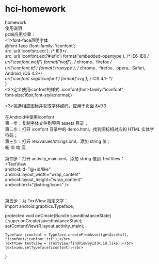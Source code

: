 # hci-homework
homework</br>
使用说明
</br>
pc端应用步骤：</br>
<1>font-face声明字体</br>
@font-face {font-family: 'iconfont';</br>
    src: url('iconfont.eot'); /* IE9*/</br>
    src: url('iconfont.eot?#iefix') format('embedded-opentype'), /* IE6-IE8 */</br>
    url('iconfont.woff') format('woff'), /* chrome、firefox */</br>
    url('iconfont.ttf') format('truetype'), /* chrome、firefox、opera、Safari, Android, iOS 4.2+*/</br>
    url('iconfont.svg#iconfont') format('svg'); /* iOS 4.1- */</br>
}
</br>
<2>定义使用iconfont的样式
.iconfont{font-family:"iconfont";</br>
font-size:16px;font-style:normal;}</br>
</br>
<3>挑选相应图标并获取字体编码，应用于页面
<i class="iconfont">&#33</i></br>
</br>
在Android中使用iconfont
</br>
第一步：复制字体文件到项目 assets 目录；
</br>
第二步：打开 iconfont 目录中的 demo.html，找到图标相对应的 HTML 实体字符码；
</br>
第三步：打开 res/values/strings.xml，添加 string 值；
</br>
<string name="icons">&#x3605; &#x35ad; &#x35ae; &#x35af;</string></br>
</br>
第四步：打开 activity_main.xml，添加 string 值到 TextView：
</br>
<TextView</br>
    android:id="@+id/like"</br>
    android:layout_width="wrap_content"</br>
    android:layout_height="wrap_content"</br>
    android:text="@string/icons" /></br>
</br>    
第五步：为 TextView 指定文字：
</br>
import android.graphics.Typeface;</br>
 
protected void onCreate(Bundle savedInstanceState)</br>
{
    super.onCreate(savedInstanceState);</br>
    setContentView(R.layout.activity_main);</br>
 
    Typeface iconfont = Typeface.createFromAsset(getAssets(), "iconfont/iconfont.ttf");</br>
    TextView textview = (TextView)findViewById(R.id.like);</br>
    textview.setTypeface(iconfont);</br>
}
